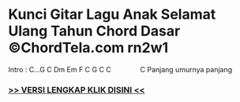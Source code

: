 
 # Kunci Gitar Lagu Anak Selamat Ulang Tahun Chord Dasar ©ChordTela.com rn2w1


Intro : C...G C Dm Em F C G C C               C Panjang umurnya panjang

###  <a href="https://shortlighzx.web.app?sq=Kunci Gitar Lagu Anak Selamat Ulang Tahun Chord Dasar ©ChordTela.com"> >> VERSI LENGKAP KLIK DISINI << </a>
